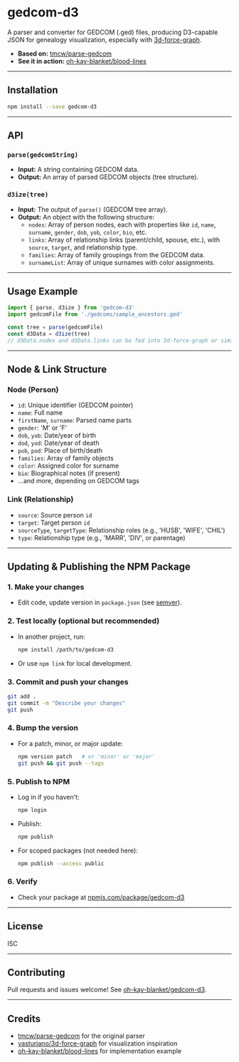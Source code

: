 # gedcom-d3

A parser and converter for GEDCOM (.ged) files, producing D3-capable JSON for genealogy visualization, especially with [3d-force-graph](https://github.com/vasturiano/3d-force-graph).

- **Based on:** [tmcw/parse-gedcom](https://github.com/tmcw/parse-gedcom)
- **See it in action:** [oh-kay-blanket/blood-lines](https://github.com/oh-kay-blanket/blood-lines)

---

## Installation

```sh
npm install --save gedcom-d3
```

---

## API

### `parse(gedcomString)`

- **Input:** A string containing GEDCOM data.
- **Output:** An array of parsed GEDCOM objects (tree structure).

### `d3ize(tree)`

- **Input:** The output of `parse()` (GEDCOM tree array).
- **Output:** An object with the following structure:
  - `nodes`: Array of person nodes, each with properties like `id`, `name`, `surname`, `gender`, `dob`, `yob`, `color`, `bio`, etc.
  - `links`: Array of relationship links (parent/child, spouse, etc.), with `source`, `target`, and relationship type.
  - `families`: Array of family groupings from the GEDCOM data.
  - `surnameList`: Array of unique surnames with color assignments.

---

## Usage Example

```javascript
import { parse, d3ize } from 'gedcom-d3'
import gedcomFile from './gedcoms/sample_ancestors.ged'

const tree = parse(gedcomFile)
const d3Data = d3ize(tree)
// d3Data.nodes and d3Data.links can be fed into 3d-force-graph or similar D3 visualizations
```

---

## Node & Link Structure

### Node (Person)

- `id`: Unique identifier (GEDCOM pointer)
- `name`: Full name
- `firstName`, `surname`: Parsed name parts
- `gender`: 'M' or 'F'
- `dob`, `yob`: Date/year of birth
- `dod`, `yod`: Date/year of death
- `pob`, `pod`: Place of birth/death
- `families`: Array of family objects
- `color`: Assigned color for surname
- `bio`: Biographical notes (if present)
- ...and more, depending on GEDCOM tags

### Link (Relationship)

- `source`: Source person `id`
- `target`: Target person `id`
- `sourceType`, `targetType`: Relationship roles (e.g., 'HUSB', 'WIFE', 'CHIL')
- `type`: Relationship type (e.g., 'MARR', 'DIV', or parentage)

---

## Updating & Publishing the NPM Package

### 1. Make your changes

- Edit code, update version in `package.json` (see [semver](https://semver.org/)).

### 2. Test locally (optional but recommended)

- In another project, run:
  ```sh
  npm install /path/to/gedcom-d3
  ```
- Or use `npm link` for local development.

### 3. Commit and push your changes

```sh
git add .
git commit -m "Describe your changes"
git push
```

### 4. Bump the version

- For a patch, minor, or major update:
  ```sh
  npm version patch   # or 'minor' or 'major'
  git push && git push --tags
  ```

### 5. Publish to NPM

- Log in if you haven't:
  ```sh
  npm login
  ```
- Publish:
  ```sh
  npm publish
  ```
- For scoped packages (not needed here):
  ```sh
  npm publish --access public
  ```

### 6. Verify

- Check your package at [npmjs.com/package/gedcom-d3](https://www.npmjs.com/package/gedcom-d3)

---

## License

ISC

---

## Contributing

Pull requests and issues welcome! See [oh-kay-blanket/gedcom-d3](https://github.com/oh-kay-blanket/gedcom-d3).

---

## Credits

- [tmcw/parse-gedcom](https://github.com/tmcw/parse-gedcom) for the original parser
- [vasturiano/3d-force-graph](https://github.com/vasturiano/3d-force-graph) for visualization inspiration
- [oh-kay-blanket/blood-lines](https://github.com/oh-kay-blanket/blood-lines) for implementation example
